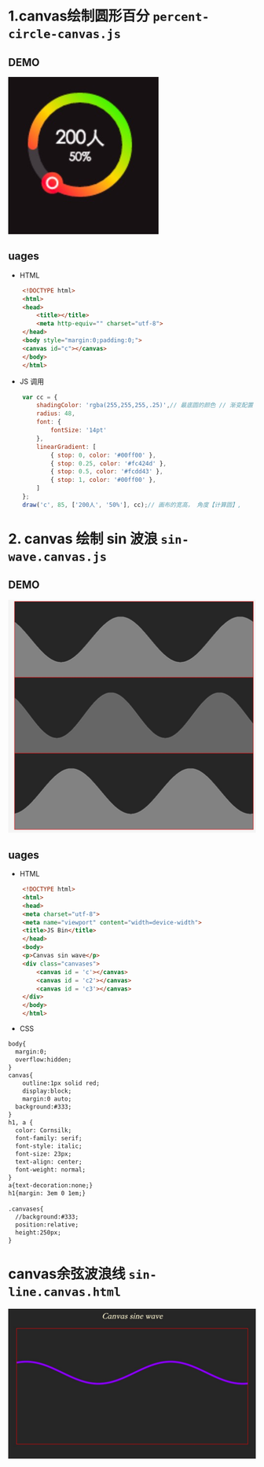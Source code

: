 # 1.canvas绘制圆形百分 `percent-circle-canvas.js`
## DEMO
![](./Jietu20170118-110306.jpg)

## uages
* HTML
```html
    <!DOCTYPE html>
    <html>
    <head>
        <title></title>
        <meta http-equiv="" charset="utf-8">
    </head>
    <body style="margin:0;padding:0;">
    <canvas id="c"></canvas>
    </body> 
    </html>
```
* JS 调用
```javascript
    var cc = {
        shadingColor: 'rgba(255,255,255,.25)',// 最底圆的颜色 // 渐变配置
        radius: 48,
        font: {
            fontSize: '14pt'
        },
        linearGradient: [
            { stop: 0, color: '#00ff00' },
            { stop: 0.25, color: '#fc424d' },
            { stop: 0.5, color: '#fcdd43' },
            { stop: 1, color: '#00ff00' },
        ]
    };
    draw('c', 85, ['200人', '50%'], cc);// 画布的宽高， 角度【计算圆】,
```

# 2. canvas 绘制 sin 波浪 `sin-wave.canvas.js`

## DEMO
![](./Jietu20170118-142653.jpg)

## uages
* HTML
```html
    <!DOCTYPE html>
    <html>
    <head>
    <meta charset="utf-8">
    <meta name="viewport" content="width=device-width">
    <title>JS Bin</title>
    </head>
    <body>
    <p>Canvas sin wave</p>
    <div class="canvases">
        <canvas id = 'c'></canvas>
        <canvas id = 'c2'></canvas>
        <canvas id = 'c3'></canvas>
    </div>
    </body>
    </html>
``` 
* CSS
```
body{
  margin:0;
  overflow:hidden; 
}
canvas{
	outline:1px solid red;
	display:block;
    margin:0 auto;
  background:#333; 
}
h1, a {
  color: Cornsilk;
  font-family: serif;
  font-style: italic;
  font-size: 23px;
  text-align: center;
  font-weight: normal;
}
a{text-decoration:none;}
h1{margin: 3em 0 1em;}

.canvases{
  //background:#333;
  position:relative;
  height:250px;
}
```

# canvas余弦波浪线 `sin-line.canvas.html`
![](./Jietu20170118-143521.jpg)

